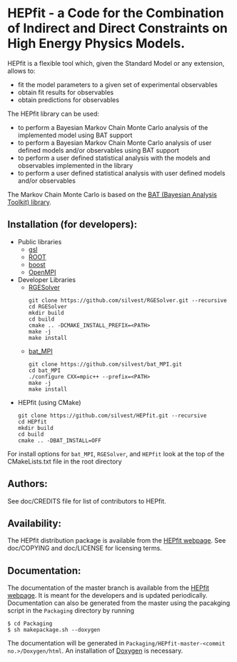 HEPfit - a Code for the Combination of Indirect and Direct Constraints on High Energy Physics Models.
===================================================================

HEPfit is a flexible tool which, given the Standard Model or any extension,
allows to:

  - fit the model parameters to a given set of experimental observables
  - obtain fit results for observables
  - obtain predictions for observables

The HEPfit library can be used:

  - to perform a Bayesian Markov Chain Monte Carlo analysis of the implemented model using BAT support
  - to perform a Bayesian Markov Chain Monte Carlo analysis of user defined models and/or observables using BAT support
  - to perform a user defined statistical analysis with the models and observables implemented in the library
  - to perform a user defined statistical analysis with user defined models and/or observables

The Markov Chain Monte Carlo is based on the [BAT (Bayesian Analysis Toolkit) library](https://www.mppmu.mpg.de/bat/).

Installation (for developers):
--------
- Public libraries
  - [gsl](https://www.gnu.org/software/gsl/)
  - [ROOT](https://root.cern/install/)
  - [boost](https://www.boost.io/doc/user-guide/getting-started.html)
  - [OpenMPI](https://docs.open-mpi.org/en/v5.0.x/installing-open-mpi/quickstart.html)
- Developer Libraries
  - [RGESolver](https://github.com/silvest/RGESolver)
    ```{sh}
    git clone https://github.com/silvest/RGESolver.git --recursive
    cd RGESolver
    mkdir build
    cd build
    cmake .. -DCMAKE_INSTALL_PREFIX=<PATH>
    make -j
    make install
    ```
  - [bat_MPI](https://github.com/silvest/bat_MPI)
    ```{sh}
    git clone https://github.com/silvest/bat_MPI.git
    cd bat_MPI
    ./configure CXX=mpic++ --prefix=<PATH>
    make -j
    make install
    ```
- HEPfit (using CMake)
  ```{sh}
  git clone https://github.com/silvest/HEPfit.git --recursive
  cd HEPfit
  mkdir build
  cd build
  cmake .. -DBAT_INSTALL=OFF
  ```
For install options for ```bat_MPI```, ```RGESolver```, and ```HEPfit``` look at the top of the CMakeLists.txt file in the root directory


Authors:
--------
See doc/CREDITS file for list of contributors to HEPfit.

Availability:
-------------
The HEPfit distribution package is available from the [HEPfit webpage](https://hepfit.roma1.infn.it/).
See doc/COPYING and doc/LICENSE for licensing terms.

Documentation:
--------------
The documentation of the master branch is available from the [HEPfit webpage](https://hepfit.roma1.infn.it/doc/master/index.html). It is meant for the developers and is updated periodically. Documentation can also be generated from the master using the pacakging script in the `Packaging` directory by running
~~~~~~~~~~~~~~~~~~~~~~~~~~~~
$ cd Packaging
$ sh makepackage.sh --doxygen
~~~~~~~~~~~~~~~~~~~~~~~~~~~~
The documentation will be generated in `Packaging/HEPfit-master-<commit no.>/Doxygen/html`. An installation of [Doxygen](https://www.doxygen.nl/) is necessary.
